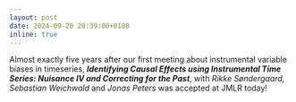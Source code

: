 ```yaml
---
layout: post
date: 2024-09-20 20:39:00+0100
inline: true
---
```

Almost exactly five years after our first meeting about instrumental variable biases in timeseries, __*Identifying Causal Effects using Instrumental Time Series: Nuisance IV and Correcting for the Past*__, with *Rikke Søndergaard, Sebastian Weichwald* and *Jonas Peters* was accepted at JMLR today! 